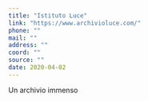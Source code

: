 ```yaml
---
title: "Istituto Luce"
link: "https://www.archivioluce.com/"
phone: ""
mail: ""
address: ""
coord: ""
source: ""
date: 2020-04-02
---
```


Un archivio immenso
